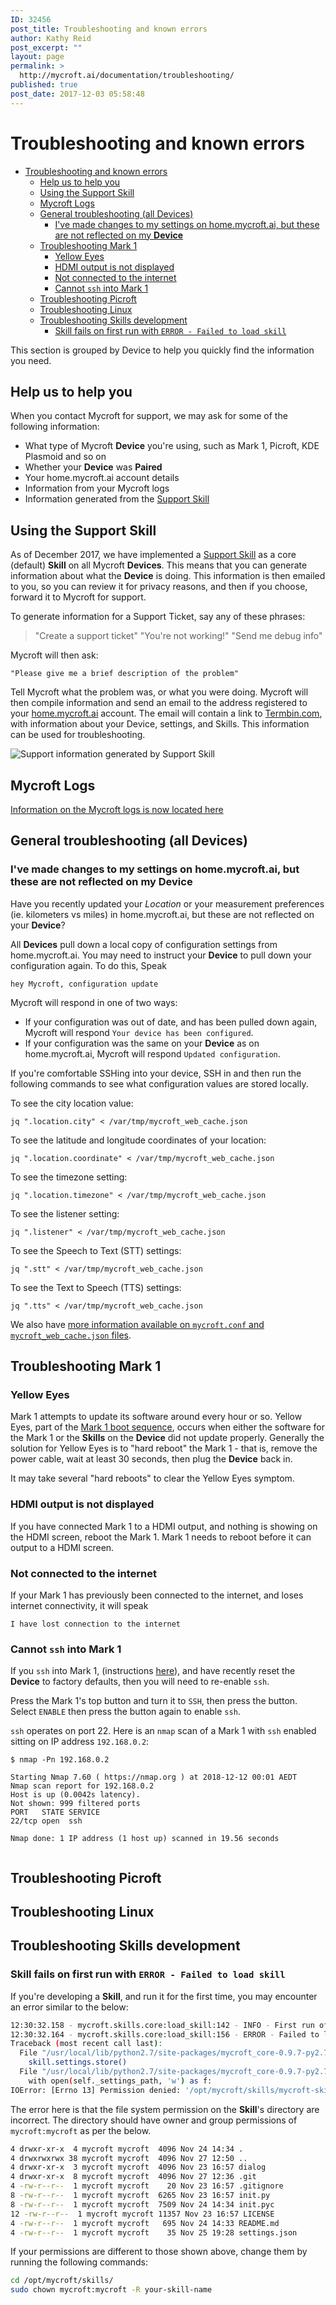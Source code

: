 ```yaml
---
ID: 32456
post_title: Troubleshooting and known errors
author: Kathy Reid
post_excerpt: ""
layout: page
permalink: >
  http://mycroft.ai/documentation/troubleshooting/
published: true
post_date: 2017-12-03 05:58:48
---
```

# Troubleshooting and known errors

- [Troubleshooting and known errors](#troubleshooting-and-known-errors)
  * [Help us to help you](#help-us-to-help-you)
  * [Using the Support Skill](#using-the-support-skill)
  * [Mycroft Logs](#mycroft-logs)
  * [General troubleshooting (all Devices)](#general-troubleshooting--all-devices-)
    + [I've made changes to my settings on home.mycroft.ai, but these are not reflected on my **Device**](#i-ve-made-changes-to-my-settings-on-homemycroftai--but-these-are-not-reflected-on-my---device--)
  * [Troubleshooting Mark 1](#troubleshooting-mark-1)
    + [Yellow Eyes](#yellow-eyes)
    + [HDMI output is not displayed](#hdmi-output-is-not-displayed)
    + [Not connected to the internet](#not-connected-to-the-internet)
    + [Cannot `ssh` into Mark 1](#cannot--ssh--into-mark-1)
  * [Troubleshooting Picroft](#troubleshooting-picroft)
  * [Troubleshooting Linux](#troubleshooting-linux)
  * [Troubleshooting Skills development](#troubleshooting-skills-development)
    + [Skill fails on first run with `ERROR - Failed to load skill`](#skill-fails-on-first-run-with--error---failed-to-load-skill-)

This section is grouped by Device to help you quickly find the information you need.

## Help us to help you

When you contact Mycroft for support, we may ask for some of the following information:

* What type of Mycroft **Device** you're using, such as Mark 1, Picroft, KDE Plasmoid and so on
* Whether your **Device** was **Paired**
* Your home.mycroft.ai account details
* Information from your Mycroft logs
* Information generated from the [Support Skill](#using-the-support-skill)

## Using the Support Skill

As of December 2017, we have implemented a [Support Skill](https://github.com/MycroftAI/skill-support) as a core (default) **Skill** on all Mycroft **Devices**. This means that you can generate information about what the **Device** is doing. This information is then emailed to you, so you can review it for privacy reasons, and then if you choose, forward it to Mycroft for support.

To generate information for a Support Ticket, say any of these phrases:

> "Create a support ticket"
> "You're not working!"
> "Send me debug info"

Mycroft will then ask:

`"Please give me a brief description of the problem"`

Tell Mycroft what the problem was, or what you were doing. Mycroft will then compile information and send an email to the address registered to your [home.mycroft.ai](https://home.mycroft.ai) account. The email will contain a link to [Termbin.com](https://termbin.com), with information about your Device, settings, and Skills. This information can be used for troubleshooting.

![Support information generated by Support Skill](https://mycroft.ai/wp-content/uploads/2018/01/support-skill-email.png "Support information generated by Support Skill")

## Mycroft Logs

[Information on the Mycroft logs is now located here](https://mycroft.ai/documentation/logs)

## General troubleshooting (all Devices)

### I've made changes to my settings on home.mycroft.ai, but these are not reflected on my **Device**

Have you recently updated your _Location_ or your measurement preferences (ie. kilometers vs miles) in home.mycroft.ai, but these are not reflected on your **Device**?

All **Devices** pull down a local copy of configuration settings from home.mycroft.ai. You may need to instruct your **Device** to pull down your configuration again. To do this, Speak

`hey Mycroft, configuration update`

Mycroft will respond in one of two ways:

* If your configuration was out of date, and has been pulled down again, Mycroft will respond `Your device has been configured`.
* If your configuration was the same on your **Device** as on home.mycroft.ai, Mycroft will respond `Updated configuration`.

If you're comfortable SSHing into your device, SSH in and then run the following commands to see what configuration values are stored locally.

To see the city location value:

`jq ".location.city" < /var/tmp/mycroft_web_cache.json`

To see the latitude and longitude coordinates of your location:

`jq ".location.coordinate" < /var/tmp/mycroft_web_cache.json`

To see the timezone setting:

`jq ".location.timezone" < /var/tmp/mycroft_web_cache.json`

To see the listener setting:

`jq ".listener" < /var/tmp/mycroft_web_cache.json`

To see the Speech to Text (STT) settings:

`jq ".stt" < /var/tmp/mycroft_web_cache.json`

To see the Text to Speech (TTS) settings:

`jq ".tts" < /var/tmp/mycroft_web_cache.json`

We also have [more information available on `mycroft.conf` and `mycroft_web_cache.json` files](https://mycroft.ai/documentation/mycroft-conf/).

## Troubleshooting Mark 1

### Yellow Eyes

Mark 1 attempts to update its software around every hour or so. Yellow Eyes, part of the [Mark 1 boot sequence](https://mycroft.ai/documentation/mark-1/#mark-1-boot-sequence), occurs when either the software for the Mark 1 or the **Skills** on the **Device** did not update properly. Generally the solution for Yellow Eyes is to "hard reboot" the Mark 1 - that is, remove the power cable, wait at least 30 seconds, then plug the **Device** back in. 

It may take several "hard reboots" to clear the Yellow Eyes symptom. 

### HDMI output is not displayed

If you have connected Mark 1 to a HDMI output, and nothing is showing on the HDMI screen, reboot the Mark 1. Mark 1 needs to reboot before it can output to a HDMI screen. 

### Not connected to the internet

If your Mark 1 has previously been connected to the internet, and loses internet connectivity, it will speak

`I have lost connection to the internet`

### Cannot `ssh` into Mark 1

If you `ssh` into Mark 1, (instructions [here](https://mycroft.ai/documentation/mark-1/#connecting-to-the-mark-1-via-ssh)), and have recently reset the **Device** to factory defaults, then you will need to re-enable `ssh`. 

Press the Mark 1's top button and turn it to `SSH`, then press the button. Select `ENABLE` then press the button again to enable `ssh`. 

`ssh` operates on port 22. Here is an `nmap` scan of a Mark 1 with `ssh` enabled sitting on IP address `192.168.0.2`:

```
$ nmap -Pn 192.168.0.2

Starting Nmap 7.60 ( https://nmap.org ) at 2018-12-12 00:01 AEDT
Nmap scan report for 192.168.0.2
Host is up (0.0042s latency).
Not shown: 999 filtered ports
PORT   STATE SERVICE
22/tcp open  ssh

Nmap done: 1 IP address (1 host up) scanned in 19.56 seconds


```

## Troubleshooting Picroft

## Troubleshooting Linux

## Troubleshooting Skills development

### Skill fails on first run with `ERROR - Failed to load skill`

If you're developing a **Skill**, and run it for the first time, you may encounter an error similar to the below:

```bash
12:30:32.158 - mycroft.skills.core:load_skill:142 - INFO - First run of mycroft-skill-cat-facts
12:30:32.164 - mycroft.skills.core:load_skill:156 - ERROR - Failed to load skill: mycroft-skill-cat-facts
Traceback (most recent call last):
  File "/usr/local/lib/python2.7/site-packages/mycroft_core-0.9.7-py2.7.egg/mycroft/skills/core.py", line 144, in load_skill
    skill.settings.store()
  File "/usr/local/lib/python2.7/site-packages/mycroft_core-0.9.7-py2.7.egg/mycroft/skills/settings.py", line 323, in store
    with open(self._settings_path, 'w') as f:
IOError: [Errno 13] Permission denied: '/opt/mycroft/skills/mycroft-skill-cat-facts/settings.json'
```

The error here is that the file system permission on the **Skill**'s directory are incorrect. The directory should have owner and group permissions of `mycroft:mycroft` as per the below.

```bash
4 drwxr-xr-x  4 mycroft mycroft  4096 Nov 24 14:34 .
4 drwxrwxrwx 38 mycroft mycroft  4096 Nov 27 12:50 ..
4 drwxr-xr-x  3 mycroft mycroft  4096 Nov 23 16:57 dialog
4 drwxr-xr-x  8 mycroft mycroft  4096 Nov 27 12:36 .git
4 -rw-r--r--  1 mycroft mycroft    20 Nov 23 16:57 .gitignore
8 -rw-r--r--  1 mycroft mycroft  6265 Nov 23 16:57 init.py
8 -rw-r--r--  1 mycroft mycroft  7509 Nov 24 14:34 init.pyc
12 -rw-r--r--  1 mycroft mycroft 11357 Nov 23 16:57 LICENSE
4 -rw-r--r--  1 mycroft mycroft   695 Nov 24 14:33 README.md
4 -rw-r--r--  1 mycroft mycroft    35 Nov 25 19:28 settings.json
```

If your permissions are different to those shown above, change them by running the following commands:

```bash
cd /opt/mycroft/skills/
sudo chown mycroft:mycroft -R your-skill-name
```
